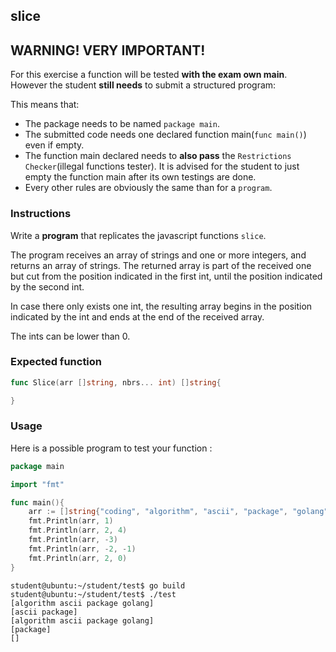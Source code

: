 ## slice

## **WARNING! VERY IMPORTANT!**

For this exercise a function will be tested **with the exam own main**. However the student **still needs** to submit a structured program:

This means that:

- The package needs to be named `package main`.
- The submitted code needs one declared function main(```func main()```) even if empty.
- The function main declared needs to **also pass** the `Restrictions Checker`(illegal functions tester). It is advised for the student to just empty the function main after its own testings are done.
- Every other rules are obviously the same than for a `program`.

### Instructions

Write a **program** that replicates the javascript functions `slice`.

The program receives an array of strings and one or more integers, and returns an array of strings. The returned array is part of the received one but cut from the position indicated in the first int, until the position indicated by the second int. 

In case there only exists one int, the resulting array begins in the position indicated by the int and ends at the end of the received array.  

The ints can be lower than 0.

### Expected function

```go
func Slice(arr []string, nbrs... int) []string{

}
```


### Usage 

Here is a possible program to test your function :

```go
package main

import "fmt"

func main(){
    arr := []string{"coding", "algorithm", "ascii", "package", "golang"}
    fmt.Println(arr, 1)
    fmt.Println(arr, 2, 4)
    fmt.Println(arr, -3)
    fmt.Println(arr, -2, -1)
    fmt.Println(arr, 2, 0)
}
```

```console
student@ubuntu:~/student/test$ go build
student@ubuntu:~/student/test$ ./test
[algorithm ascii package golang]
[ascii package]
[algorithm ascii package golang]
[package]
[]
```
